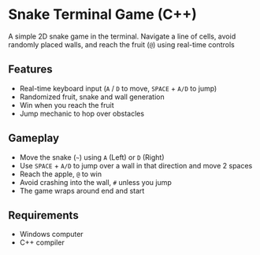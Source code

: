 # Snake Terminal Game (C++)

A simple 2D snake game in the terminal. Navigate a line of cells, avoid randomly placed walls, and reach the fruit (`@`) using real-time controls

## Features
- Real-time keyboard input (`A` / `D` to move, `SPACE` + `A/D` to jump)  
- Randomized fruit, snake and wall generation  
- Win when you reach the fruit  
- Jump mechanic to hop over obstacles 

## Gameplay
- Move the snake (`~`) using `A` (Left) or `D` (Right)  
- Use `SPACE` + `A/D` to jump over a wall in that direction and move 2 spaces
- Reach the apple, `@` to win  
- Avoid crashing into the wall, `#` unless you jump  
- The game wraps around end and start

## Requirements
- Windows computer  
- C++ compiler
